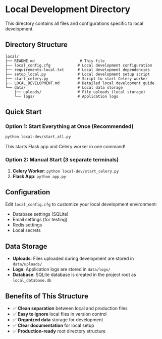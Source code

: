 # Local Development Directory

This directory contains all files and configurations specific to local development.

## Directory Structure

```
local/
├── README.md                    # This file
├── local_config.cfg            # Local development configuration
├── requirements-local.txt      # Local development dependencies
├── setup_local.py              # Local development setup script
├── start_celery.py             # Script to start Celery worker
├── LOCAL_DEVELOPMENT.md        # Detailed local development guide
└── data/                       # Local data storage
    ├── uploads/                # File uploads (local storage)
    └── logs/                   # Application logs
```

## Quick Start

### Option 1: Start Everything at Once (Recommended)
```bash
python local-dev/start_all.py
```
This starts Flask app and Celery worker in one command!

### Option 2: Manual Start (3 separate terminals)
1. **Celery Worker**: `python local-dev/start_celery.py` 
2. **Flask App**: `python app.py`


## Configuration

Edit `local_config.cfg` to customize your local development environment:
- Database settings (SQLite)
- Email settings (for testing)
- Redis settings
- Local secrets

## Data Storage

- **Uploads**: Files uploaded during development are stored in `data/uploads/`
- **Logs**: Application logs are stored in `data/logs/`
- **Database**: SQLite database is created in the project root as `local_database.db`

## Benefits of This Structure

- ✅ **Clean separation** between local and production files
- ✅ **Easy to ignore** local files in version control
- ✅ **Organized data** storage for development
- ✅ **Clear documentation** for local setup
- ✅ **Production-ready** root directory structure 